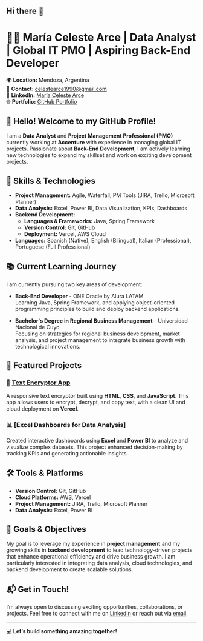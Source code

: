 ## Hi there 👋

# 👩‍💻 María Celeste Arce | Data Analyst | Global IT PMO | Aspiring Back-End Developer

🌍 **Location:** Mendoza, Argentina  
📧 **Contact:** [celestearce1990@gmail.com](mailto:celestearce1990@gmail.com)  
🔗 **LinkedIn:** [María Celeste Arce](https://www.linkedin.com/in/maria-celeste-arce)  
🌐 **Portfolio:** [GitHub Portfolio](https://github.com/mariacelestearce/)

## 👋 Hello! Welcome to my GitHub Profile!

I am a **Data Analyst** and **Project Management Professional (PMO)** currently working at **Accenture** with experience in managing global IT projects. Passionate about **Back-End Development**, I am actively learning new technologies to expand my skillset and work on exciting development projects.

## 🚀 Skills & Technologies

- **Project Management:** Agile, Waterfall, PM Tools (JIRA, Trello, Microsoft Planner)
- **Data Analysis:** Excel, Power BI, Data Visualization, KPIs, Dashboards
- **Backend Development:** 
  - **Languages & Frameworks:** Java, Spring Framework
  - **Version Control:** Git, GitHub
  - **Deployment:** Vercel, AWS Cloud
- **Languages:** Spanish (Native), English (Bilingual), Italian (Professional), Portuguese (Full Professional)

## 📚 Current Learning Journey

I am currently pursuing two key areas of development:

- **Back-End Developer** - ONE Oracle by Alura LATAM  
  Learning Java, Spring Framework, and applying object-oriented programming principles to build and deploy backend applications.

- **Bachelor's Degree in Regional Business Management** - Universidad Nacional de Cuyo  
  Focusing on strategies for regional business development, market analysis, and project management to integrate business growth with technological innovations.

## 🌟 Featured Projects

### 🔐 [Text Encryptor App](https://mca-encriptador-de-texto-one.vercel.app/)
A responsive text encryptor built using **HTML**, **CSS**, and **JavaScript**. This app allows users to encrypt, decrypt, and copy text, with a clean UI and cloud deployment on **Vercel**.

### 📊 [Excel Dashboards for Data Analysis]
Created interactive dashboards using **Excel** and **Power BI** to analyze and visualize complex datasets. This project enhanced decision-making by tracking KPIs and generating actionable insights.

## 🛠️ Tools & Platforms

- **Version Control:** Git, GitHub
- **Cloud Platforms:** AWS, Vercel
- **Project Management:** JIRA, Trello, Microsoft Planner
- **Data Analysis:** Excel, Power BI

## 🎯 Goals & Objectives

My goal is to leverage my experience in **project management** and my growing skills in **backend development** to lead technology-driven projects that enhance operational efficiency and drive business growth. I am particularly interested in integrating data analysis, cloud technologies, and backend development to create scalable solutions.

## 📬 Get in Touch!

I’m always open to discussing exciting opportunities, collaborations, or projects. Feel free to connect with me on [LinkedIn](https://www.linkedin.com/in/maria-celeste-arce) or reach out via [email](mailto:celestearce1990@gmail.com).

---
💻 **Let’s build something amazing together!**
